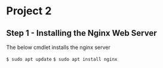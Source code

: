 # Project 2

**Step 1** - Installing the Nginx Web Server
---

The below cmdlet installs the nginx server

`$ sudo apt update`
`$ sudo apt install nginx`
